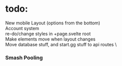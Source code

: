 # todo:

New mobile Layout (options from the bottom) \
Account system \
re-do/change styles in +page.svelte root \
Make elements move when layout changes \
Move database stuff, and start.gg stuff to api routes \


### Smash Pooling

